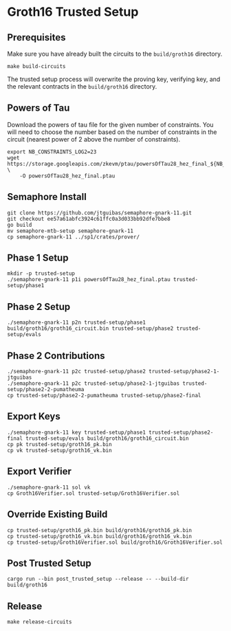 # Groth16 Trusted Setup

## Prerequisites

Make sure you have already built the circuits to the `build/groth16` directory.

```
make build-circuits
```

The trusted setup process will overwrite the proving key, verifying key, and the relevant
contracts in the `build/groth16` directory.

## Powers of Tau

Download the powers of tau file for the given number of constraints. You will need to choose the 
number based on the number of constraints in the circuit (nearest power of 2 above the number of constraints).

```
export NB_CONSTRAINTS_LOG2=23
wget https://storage.googleapis.com/zkevm/ptau/powersOfTau28_hez_final_${NB_CONSTRAINTS_LOG2}.ptau \
    -O powersOfTau28_hez_final.ptau
```

## Semaphore Install

```
git clone https://github.com/jtguibas/semaphore-gnark-11.git
git checkout ee57a61abfc3924c61ffc0a3d033bb92dfe7bbe8
go build
mv semaphore-mtb-setup semaphore-gnark-11
cp semaphore-gnark-11 ../sp1/crates/prover/
```

## Phase 1 Setup

```
mkdir -p trusted-setup
./semaphore-gnark-11 p1i powersOfTau28_hez_final.ptau trusted-setup/phase1
```

## Phase 2 Setup

```
./semaphore-gnark-11 p2n trusted-setup/phase1 build/groth16/groth16_circuit.bin trusted-setup/phase2 trusted-setup/evals
```

## Phase 2 Contributions

```
./semaphore-gnark-11 p2c trusted-setup/phase2 trusted-setup/phase2-1-jtguibas
./semaphore-gnark-11 p2c trusted-setup/phase2-1-jtguibas trusted-setup/phase2-2-pumatheuma
cp trusted-setup/phase2-2-pumatheuma trusted-setup/phase2-final
```

## Export Keys

```
./semaphore-gnark-11 key trusted-setup/phase1 trusted-setup/phase2-final trusted-setup/evals build/groth16/groth16_circuit.bin
cp pk trusted-setup/groth16_pk.bin
cp vk trusted-setup/groth16_vk.bin
```

## Export Verifier

```
./semaphore-gnark-11 sol vk
cp Groth16Verifier.sol trusted-setup/Groth16Verifier.sol
```

## Override Existing Build

```
cp trusted-setup/groth16_pk.bin build/groth16/groth16_pk.bin
cp trusted-setup/groth16_vk.bin build/groth16/groth16_vk.bin
cp trusted-setup/Groth16Verifier.sol build/groth16/Groth16Verifier.sol
```

## Post Trusted Setup

```
cargo run --bin post_trusted_setup --release -- --build-dir build/groth16
```

## Release

```
make release-circuits
```
